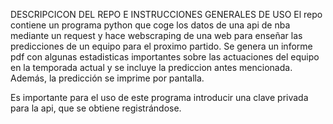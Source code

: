 DESCRIPCICON DEL REPO E INSTRUCCIONES GENERALES DE USO
El repo contiene un programa python que coge los datos de una api de nba mediante un request y hace webscraping de una web para
enseñar las predicciones de un equipo para el proximo partido. Se genera un informe pdf con algunas estadisticas importantes sobre
las actuaciones del equipo en la temporada actual y se incluye la prediccion antes mencionada. Además, la predicción se imprime por pantalla.

Es importante para el uso de este programa introducir una clave privada para la api, que se obtiene registrándose.

